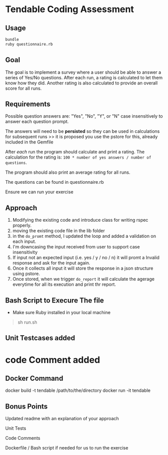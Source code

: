 # Tendable Coding Assessment

## Usage

```sh
bundle
ruby questionnaire.rb
```

## Goal

The goal is to implement a survey where a user should be able to answer a series of Yes/No questions. After each run, a rating is calculated to let them know how they did. Another rating is also calculated to provide an overall score for all runs.

## Requirements

Possible question answers are: "Yes", "No", "Y", or "N" case insensitively to answer each question prompt.

The answers will need to be **persisted** so they can be used in calculations for subsequent runs >> it is proposed you use the pstore for this, already included in the Gemfile

After _each_ run the program should calculate and print a rating. The calculation for the rating is: `100 * number of yes answers / number of questions`.

The program should also print an average rating for all runs.

The questions can be found in questionnaire.rb

Ensure we can run your exercise

## Approach
1. Modifying the existing code and introduce class for writing rspec properly.
2. moving the existing code file  in the lib folder
3. in the `do_promt` method, I updated the loop and added a validation on each input.
4. I'm downcasing the input received from user to support case insensitivity
5. If input not an expected input (i.e. yes / y / no / n) it will promt a Invalid response and ask for the input again.
6. Once it collects all input it will store the response in a json structure using pstore.
7. Once stored, when we trigger `do_report` it will calculate the agerage everytime for all its execution and print thr report.


## Bash Script to Execure The file
* Make sure Ruby installed in your local machine
> sh run.sh

## Unit Testcases added

# code Comment added

## Docker Command
docker build -t tendable /path/to/the/directory
docker run -it tendable

## Bonus Points

Updated readme with an explanation of your approach

Unit Tests

Code Comments

Dockerfile / Bash script if needed for us to run the exercise

